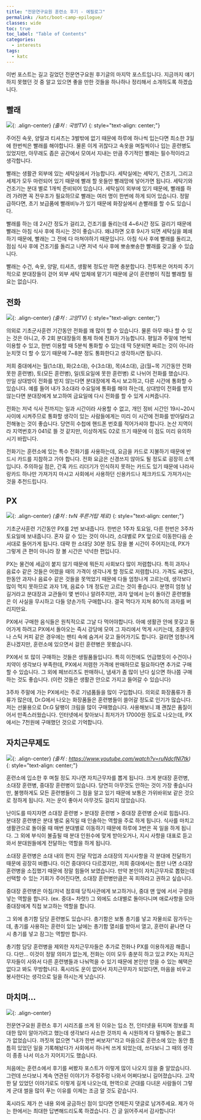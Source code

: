 ```yaml
---
title: "전문연구요원 훈련소 후기 - 에필로그"
permalink: /katc/boot-camp-epilogue/
classes: wide
toc: true
toc_label: "Table of Contents"
categories:
  - interests
tags:
  - katc
---
```


이번 포스트는 길고 길었던 전문연구요원 후기글의 마지막 포스트입니다. 지금까지 얘기하지 못했던 것 중 알고 있으면 좋을 만한 것들을 하나하나 정리해서 소개하도록 하겠습니다.

## 빨래

![](/assets/images/KATC/007/01.jpg){: .align-center}
*(출처 : 국방TV)*
{: style="text-align: center;"}

주어진 속옷, 양말과 티셔츠는 3벌밖에 없기 때문에 하루에 하나씩 입는다면 최소한 3일에 한번씩은 빨래를 해야합니다. 물론 이게 귀찮다고 속옷을 며칠씩이나 입는 훈련병도 있었지만, 아무래도 좁은 공간에서 모여서 지내는 만큼 주기적인 빨래는 필수적이라고 생각합니다.

빨래는 생활관 외부에 있는 세탁실에서 가능합니다. 세탁실에는 세탁기, 건조기, 그리고 세제가 모두 마련되어 있기 때문에 빨래 할 옷들만 빨래망에 넣어가면 됩니다. 세탁기와 건조기는 분대 별로 1개씩 준비되어 있습니다. 세탁실이 외부에 있기 때문에, 빨래를 하려 가려면 꼭 전우조가 필요하므로 빨래는 여러 명이 한번에 하게 되어 있습니다. 정말 급하다면, 초기 보급품에 빨래비누가 있기 때문에 화장실에서 손빨래를 할 수도 있습니다.

빨래를 하는 데 2시간 정도가 걸리고, 건조기를 돌리는데 4~6시간 정도 걸리기 때문에 빨래는 아침 식사 후에 하시는 것이 좋습니다. 왜냐하면 오후 9시가 되면 세탁실을 폐쇄하기 때문에, 빨래는 그 전에 다 마쳐야하기 때문입니다. 아침 식사 후에 빨래를 돌리고, 점심 식사 후에 건조기를 돌리고 나면 저녁 식사 후에 뽀송뽀송한 빨래를 갖고올 수 있습니다.

빨래는 수건, 속옷, 양말, 티셔츠, 생활복 정도만 하면 충분합니다. 전투복은 어차피 주기적으로 분대장들이 걷어 외부 세탁 업체에 맡기기 때문에 굳이 훈련병이 직접 빨래할 필요는 없습니다.

## 전화

![](/assets/images/KATC/007/02.jpg){: .align-center}
*(출처 : 고양TV)*
{: style="text-align: center;"}

의외로 기초군사훈련 기간동안 전화를 꽤 많이 할 수 있습니다. 물론 아무 때나 할 수 있는 것은 아니고, 주 2회 분대장들의 통제 하에 전화가 가능합니다. 평일과 주말에 1번씩 이용할 수 있고, 한번 이용할 때 5분씩 통화할 수 있는데 딱 5분되면 짜르는 것이 아니라 눈치껏 더 할 수 있기 때문에 7~8분 정도 통화한다고 생각하시면 됩니다.

저희 중대에서는 월(1소대), 화(2소대), 수(3소대), 목(4소대), 금(월~목 기간동안 전화 못한 훈련병), 토(모든 훈련병), 일(토요일에 못한 훈련병) 로 나뉘어 전화를 했습니다. 만일 상대방이 전화를 받지 않는다면 분대장에게 즉시 보고하고, 다른 시간에 통화할 수 있습니다. 예를 들어 내가 3소대라 수요일에 통화를 해야 하는데, 상대방이 전화를 받지 않는다면 분대장에게 보고하여 금요일에 다시 전화를 할 수 있게 시켜줍니다.

전화는 저녁 식사 전까지는 일과 시간이라 사용할 수 없고, 개인 정비 시간인 19시~20시 사이에 시켜주므로 통화할 생각이 있는 사람들에게는 미리 이 시간에 전화를 받아달라고 전해놓는 것이 좋습니다. 당연히 수첩에 핸드폰 번호를 적어가셔야 합니다. 논산 지역이라 지역번호가 041로 뜰 것 같지만, 이상하게도 02로 뜨기 때문에 이 점도 미리 유의하시기 바랍니다.

전화기는 훈련소에 있는 특수 전화기를 사용하는데, 요금을 카드로 지불하기 때문에 반드시 카드를 지참하고 가야 합니다. 전화 요금은 신경쓰지 않아도 될 정도로 굉장히 소액입니다. 주의하실 점은, 간혹 카드 리더기가 인식하지 못하는 카드도 있기 때문에 나라사랑카드 하나만 가져가지 마시고 사회에서 사용하던 신용카드나 체크카드도 가져가시는 것을 추천드립니다.

## PX

![](/assets/images/KATC/007/03.png){: .align-center}
*(출처 : tvN 푸른거탑 제로)*
{: style="text-align: center;"}

기초군사훈련 기간동안 PX를 2번 보내줍니다. 한번은 1주차 토요일, 다른 한번은 3주차 토요일에 보내줍니다. 혼자 갈 수 있는 것이 아니라, 소대별로 PX 앞으로 이동한다음 순서대로 들어가게 됩니다. 대략 한 소대당 30분 정도 장을 볼 시간이 주어지는데, PX가 그렇게 큰 편이 아니라 장 볼 시간은 넉넉한 편입니다.

PX는 물건에 세금이 붙지 않기 때문에 뭐든지 사회보다 많이 저렴합니다. 특히 과자나 음료수 같은 것들은 어렸을 때의 가격이 생각나게 할 정도로 저렴합니다. 가격도 싸겠다, 한동안 과자나 음료수 같은 것들을 못먹었기 때문에 다들 엄청나게 고르는데, 생각보다 많이 먹지 못하므로 과자 1개, 음료수 1개 정도만 고르는 것이 좋습니다. 분명히 엄청 남길거라고 분대장과 교관들이 몇 번이나 알려주지만, 과자 앞에서 눈이 돌아간 훈련병들은 이 사실을 무시하고 다들 양손가득 구매합니다. 결국 먹다가 지쳐 80%의 과자를 버리지만요.

PX에서 구매한 음식들은 원칙적으로 그날 다 먹어야합니다. 아예 생활관 안에 못갖고 들어가게 하려고 PX에서 돌아오는 즉시 강당에 모여 그 자리에서 먹게 시키는데, 초콜릿이나 스틱 커피 같은 경우에는 팬티 속에 숨겨서 갖고 들어가기도 합니다. 걸리면 엄청나게 혼나겠지만, 훈련소에 있으면서 걸린 훈련병은 못봤습니다.

PX에서 또 많이 구매하는 것들은 생필품들입니다. 특히 이전에도 언급했듯이 수건이나 치약이 생각보다 부족한데, PX에서 저렴한 가격에 판매하므로 필요하다면 추가로 구매할 수 있습니다. 그 외에 페브리즈도 판매하니, 냄새가 좀 많이 난다 싶으면 하나쯤 구매하는 것도 좋습니다. (이런 것들은 생활관 안으로 가지고 들어갈 수 있습니다)

3주차 주말에 가는 PX에서는 주로 기념품들을 많이 구입합니다. 의외로 화장품류가 종류가 많은데, Dr.G에서 나오는 화장품들은 훈련병들이 쓸어갈 정도로 인기가 많습니다. 저는 선물용으로 Dr.G 달팽이 크림을 많이 구매했습니다. 사용해보니 꽤 괜찮은 품질이어서 만족스러웠습니다. 인터넷에서 찾아보니 최저가가 17000원 정도로 나오는데, PX에서는 7천원에 구매했던 것으로 기억합니다.

## 자치근무제도

![](/assets/images/KATC/007/04.png){: .align-center}
*(출처 : https://www.youtube.com/watch?v=ruNdcfNl7tk)*
{: style="text-align: center;"}

훈련소에 입소한 후 며칠 정도 지나면 자치근무자를 뽑게 됩니다. 크게 분대장 훈련병, 소대장 훈련병, 중대장 훈련병이 있습니다. 당연히 아무것도 안하는 것이 가장 좋습니다만, 불행하게도 모든 훈련병들이 그 점을 알고 있기 때문에 보통은 가위바위보 같은 것으로 정하게 됩니다. 저는 운이 좋아서 아무것도 걸리지 않았습니다.

난이도를 따지자면 소대장 훈련병 > 분대장 훈련병 > 중대장 훈련병 순서로 힘듭니다. 분대장 훈련병은 분대 별로 움직일 때 인솔하는 역할을 주로 하게 됩니다. 식사를 마치고 생활관으로 돌아올 때 매번 분대별로 이동하기 때문에 하루에 3번은 꼭 일을 하게 됩니다. 그 외에 부식이 불출될 때 분대 인원수에 맞게 받아오거나, 지시 사항을 대표로 듣고와서 분대원들에게 전달하는 역할을 하게 됩니다.

소대장 훈련병은 소대 내의 편지 전달 작업과 소대장의 지시사항을 각 분대에 전달하기 때문에 굉장히 바쁩니다. 이건 중대마다 다르겠지만, 저희 중대에서는 틈만 나면 소대장 훈련병을 소집했기 때문에 정말 힘들어 보였습니다. 만약 본인이 자치근무자로 뽑혔는데 선택할 수 있는 기회가 주어진다면, 소대장 훈련병만큼은 꼭 피하라고 권하고 싶습니다.

중대장 훈련병은 아침/저녁 점호때 당직사관에게 보고하거나, 중대 맨 앞에 서서 구령을 넣는 역할을 합니다. (ex. 중대~ 차렷!) 그 외에도 소대별로 돌아다니며 애로사항을 모아 중대장에게 직접 보고하는 역할을 합니다.

그 외에 총기함 담당 훈련병도 있습니다. 총기함은 보통 총기를 넣고 자물쇠로 잠가두는데, 총기를 사용하는 훈련이 있는 날에는 총기함 열쇠를 받아서 열고, 훈련이 끝나면 다시 총기를 넣고 잠그는 역할만 합니다.

총기함 담당 훈련병을 제외한 자치근무자들은 추가로 전화나 PX를 이용하게끔 해줍니다. 다만... 이것이 정말 의미가 없는게, 전화는 이미 모두 충분히 하고 있고 PX는 자치근무자들이 사와서 다른 훈련병들과 나눠먹을 수 있기 때문에 본인만 얻을 수 있는 혜택은 없다고 봐도 무방합니다. 혹시라도 운이 없어서 자치근무자가 되었다면, 마음을 비우고 봉사한다는 생각으로 일을 하시는게 낫습니다.

## 마치며...

![](/assets/images/KATC/007/05.jpg){: .align-center}

전문연구요원 훈련소 후기 시리즈를 쓰게 된 이유는 입소 전, 인터넷을 뒤지며 정보를 최대한 많이 알아가려고 했는데 생각보다 사소한 것까지 속 시원하게 다 말해주는 블로그가 없었습니다. 까짓꺼 없으면 "내가 한번 써보자!"라고 마음으로 훈련소에 있는 동안 틈틈히 있었던 일을 기록해놨다가 사회에서 하나씩 쓰게 되었는데, 쓰다보니 그 때의 생각이 종종 나서 미소가 지어지기도 했습니다.

처음에는 훈련소에서 후기를 써봤자 포스트가 이렇게 많이 나오지 않을 줄 알았습니다. 그런데 쓰다보니 계속 연관된 이야기가 주렁주렁 나와서 어쩌다보니 길어졌습니다. 고작 한 달 있었던 이야기로도 이렇게 길게 나오는데, 현역으로 군대를 다녀온 사람들이 그렇게 군대 썰을 많이 푸는 이유를 이제는 조금 알 것도 같습니다.

혹시라도 제가 쓴 내용 외에 궁금하신 점이 있다면 언제든지 댓글로 남겨주세요. 제가 아는 한에서는 최대한 답변해드리도록 하겠습니다. 긴 글 읽어주셔서 감사합니다!
